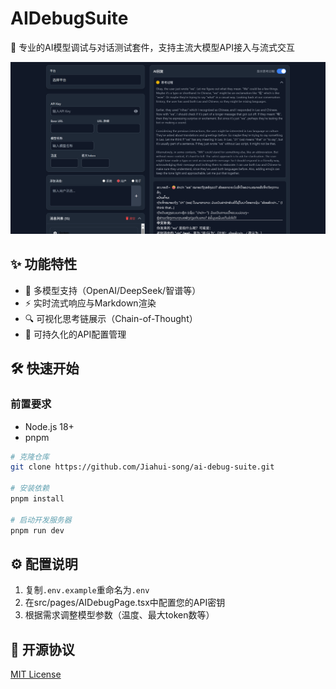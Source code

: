 # AIDebugSuite

🎯 专业的AI模型调试与对话测试套件，支持主流大模型API接入与流式交互

![界面截图](public/screenshot.png)

## ✨ 功能特性
- 🚀 多模型支持（OpenAI/DeepSeek/智谱等）
- ⚡ 实时流式响应与Markdown渲染
- 🔍 可视化思考链展示（Chain-of-Thought）
- 🔧 可持久化的API配置管理

## 🛠️ 快速开始

### 前置要求
- Node.js 18+
- pnpm

```bash
# 克隆仓库
git clone https://github.com/Jiahui-song/ai-debug-suite.git

# 安装依赖
pnpm install

# 启动开发服务器
pnpm run dev
```

## ⚙️ 配置说明
1. 复制`.env.example`重命名为`.env`
2. 在src/pages/AIDebugPage.tsx中配置您的API密钥
3. 根据需求调整模型参数（温度、最大token数等）

## 📄 开源协议
[MIT License](LICENSE)
